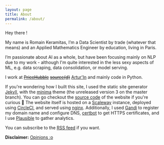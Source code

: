 ```yaml
---
layout: page
title: About
permalink: /about/
---
```


Hey there !

My name is Romain Keramitas, I’m a Data Scientist by trade (whatever that means) and an Applied Mathematics Engineer by education, living in Paris. 

I’m passionate about AI as a whole, but have been focusing mainly on NLP due to my work - although I'm quite interested in the less sexy aspects of ML, e.g. data scraping, data consolidation, or model serving.

I work at ~~[PriceHubble](https://pricehubble.com/fr/)~~ ~~[source{d}](/rip)~~ [Artur'In](https://www.arturin.com/) and mainly code in Python.

If you're wondering how I built this site, I used the static site generator [Jekyll](https://jekyllrb.com/), with the [minima](https://github.com/jekyll/minima) theme (the unreleased version 3 on the master branch). You can go checkout the [source code](https://github.com/r0mainK/blog) of the website if you're curious 🤗 The website itself is hosted on a [Scaleway](https://www.scaleway.com/) instance, deployed using [CircleCI](https://circleci.com/), and served using [nginx](https://www.nginx.com/). Additionally, I used [Gandi](https://www.gandi.net/fr) to register my domain name and configure DNS, [certbot](https://certbot.eff.org/) to get HTTPS certificates, and I use [Plausible](https://plausible.io/) to gather analytics. 

You can subscribe to the [RSS feed](/feed.xml) if you want.

**Disclaimer:** [Opinions :o](/disclaimer)

